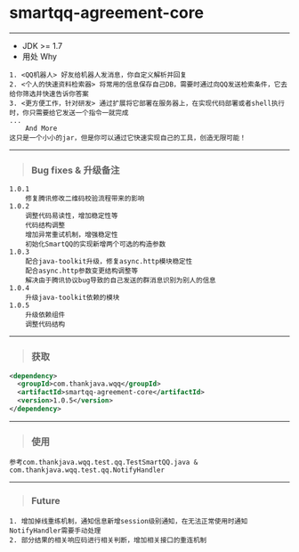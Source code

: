 # smartqq-agreement-core
---
- JDK >= 1.7
- 用处 Why
```
1. <QQ机器人> 好友给机器人发消息，你自定义解析并回复
2. <个人的快速资料检索器> 将常用的信息保存自己DB，需要时通过向QQ发送检索条件，它去给你筛选并快速告诉你答案
3. <更方便工作，针对研发> 通过扩展将它部署在服务器上，在实现代码部署或者shell执行时，你只需要给它发送一个指令一就完成
...
    And More
这只是一个小小的jar，但是你可以通过它快速实现自己的工具，创造无限可能！
```

---
> ### Bug fixes & 升级备注
```
1.0.1     
    修复腾讯修改二维码校验流程带来的影响      
1.0.2
    调整代码易读性，增加稳定性等      
    代码结构调整
    增加异常重试机制，增强稳定性
    初始化SmartQQ的实现新增两个可选的构造参数
1.0.3      
    配合java-toolkit升级，修复async.http模块稳定性
    配合async.http参数变更结构调整等
    解决由于腾讯协议bug导致的自己发送的群消息识别为别人的信息
1.0.4 
    升级java-toolkit依赖的模块
1.0.5
    升级依赖组件
    调整代码结构
```     

---
> ### 获取
```xml
<dependency>
  <groupId>com.thankjava.wqq</groupId>
  <artifactId>smartqq-agreement-core</artifactId>
  <version>1.0.5</version>
</dependency>
```
---

> ### 使用

    参考com.thankjava.wqq.test.qq.TestSmartQQ.java & com.thankjava.wqq.test.qq.NotifyHandler

---
> ### Future

    1. 增加掉线重练机制，通知信息新增session级别通知，在无法正常使用时通知NotifyHandler需要手动处理
    2. 部分结果的相关响应码进行相关判断，增加相关接口的重连机制